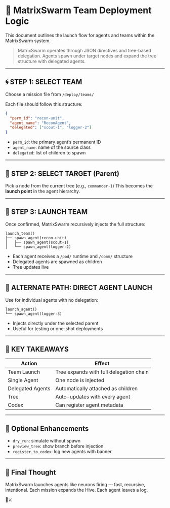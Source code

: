 # 🧠 MatrixSwarm Team Deployment Logic

This document outlines the launch flow for agents and teams within the MatrixSwarm system.

> MatrixSwarm operates through JSON directives and tree-based delegation. 
> Agents spawn under target nodes and expand the tree structure with delegated agents.

---

## 🌀 STEP 1: SELECT TEAM
Choose a mission file from `/deploy/teams/`

Each file should follow this structure:
```json
{
  "perm_id": "recon-unit",
  "agent_name": "ReconAgent",
  "delegated": ["scout-1", "logger-2"]
}
```
- `perm_id`: the primary agent’s permanent ID
- `agent_name`: name of the source class
- `delegated`: list of children to spawn

---

## 🧩 STEP 2: SELECT TARGET (Parent)
Pick a node from the current tree (e.g., `commander-1`)
This becomes the **launch point** in the agent hierarchy.

---

## 🚀 STEP 3: LAUNCH TEAM

Once confirmed, MatrixSwarm recursively injects the full structure:

```
launch_team()
├── spawn_agent(recon-unit)
│   ├── spawn_agent(scout-1)
│   └── spawn_agent(logger-2)
```

- Each agent receives a `/pod/` runtime and `/comm/` structure
- Delegated agents are spawned as children
- Tree updates live

---

## 🎯 ALTERNATE PATH: DIRECT AGENT LAUNCH

Use for individual agents with no delegation:
```
launch_agent()
└── spawn_agent(logger-3)
```
- Injects directly under the selected parent
- Useful for testing or one-shot deployments

---

## 🧠 KEY TAKEAWAYS

| Action           | Effect                                  |
|------------------|------------------------------------------|
| Team Launch       | Tree expands with full delegation chain |
| Single Agent      | One node is injected                    |
| Delegated Agents  | Automatically attached as children      |
| Tree              | Auto-updates with every agent           |
| Codex             | Can register agent metadata             |

---

## 🔧 Optional Enhancements

- `dry_run`: simulate without spawn
- `preview_tree`: show branch before injection
- `register_to_codex`: log new agents with banner

---

## 💬 Final Thought

MatrixSwarm launches agents like neurons firing — fast, recursive, intentional.
Each mission expands the Hive.
Each agent leaves a log.

🧠⚔️